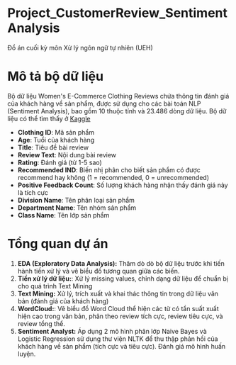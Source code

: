 # Project_CustomerReview_SentimentAnalysis
Đồ án cuối kỳ môn Xử lý ngôn ngữ tự nhiên (UEH)

# Mô tả bộ dữ liệu
Bộ dữ liệu Women's E-Commerce Clothing Reviews chứa thông tin đánh giá của khách hàng về sản phẩm, được sử dụng cho các bài toán NLP (Sentiment Analysis), bao gồm 10 thuộc tính và 23.486 dòng dữ liệu.
Bộ dữ liệu có thể tìm thấy ở [Kaggle](https://www.kaggle.com/datasets/nicapotato/womens-ecommerce-clothing-reviews)

- **Clothing ID**: Mã sản phẩm
- **Age**: Tuổi của khách hàng
- **Title**: Tiêu đề bài review
- **Review Text**: Nội dung bài review
- **Rating**: Đánh giá (từ 1-5 sao)
- **Recommended IND**: Biến nhị phân cho biết sản phẩm có được recommend hay không (1 = recommended, 0 = unrecommended)
- **Positive Feedback Count**: Số lượng khách hàng nhận thấy đánh giá này là tích cực
- **Division Name**: Tên phân loại sản phẩm
- **Department Name**: Tên nhóm sản phẩm
- **Class Name**: Tên lớp sản phẩm

# Tổng quan dự án
1. **EDA (Exploratory Data Analysis):** Thăm dò dò bộ dữ liệu trước khi tiến hành tiền xử lý và vẽ biểu đồ tương quan giữa các biến.
2. **Tiền xử lý dữ liệu:**: Xử lý missing values, chỉnh dạng dữ liệu để chuẩn bị cho quá trình Text Mining
3. **Text Mining:** Xử lý, trích xuất và khai thác thông tin trong dữ liệu văn bản (đánh giá của khách hàng)
4. **WordCloud:**: Vẽ biểu đồ Word Cloud thể hiện các từ có tần suất xuất hiện cao trong văn bản, phân theo review tích cực, review tiêu cực, và review tổng thể.
5. **Sentiment Analyst:** Áp dụng 2 mô hình phân lớp Naive Bayes và Logistic Regression sử dụng thư viện NLTK để thu thập phản hồi của khách hàng về sản phẩm (tích cực và tiêu cực). Đánh giá mô hình huấn luyện.
